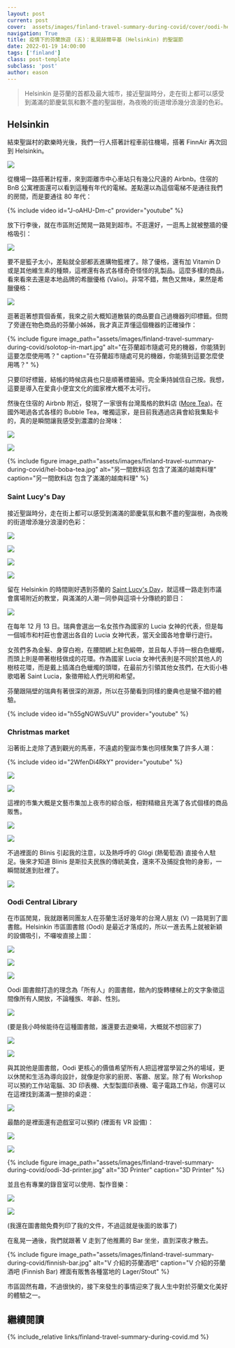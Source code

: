 ```yaml
---
layout: post
current: post
cover:  assets/images/finland-travel-summary-during-covid/cover/oodi-helsinki.png
navigation: True
title: 疫情下的芬蘭旅遊 (五)：亂晃赫爾辛基 (Helsinkin) 的聖誕節
date: 2022-01-19 14:00:00
tags: ['finland']
class: post-template
subclass: 'post'
author: eason
---
```


> Helsinkin 是芬蘭的首都及最大城市，接近聖誕時分，走在街上都可以感受到滿滿的節慶氣氛和數不盡的聖誕樹，為夜晚的街道增添幾分浪漫的色彩。

## Helsinkin

結束聖誕村的歡樂時光後，我們一行人搭著計程車前往機場，搭著 FinnAir 再次回到 Helsinkin。

![](assets/images/finland-travel-summary-during-covid/finnair-checkin.jpg)

從機場一路搭著計程車，來到距離市中心車站只有幾公尺遠的 Airbnb。住宿的 BnB 公寓裡面還可以看到這種有年代的電梯。差點還以為這個電梯不是通往我們的房間，而是要通往 80 年代：

{% include video id="J-oAHU-Dm-c" provider="youtube" %} 

放下行李後，就在市區附近閒晃一路晃到超市。不逛還好，一逛馬上就被整牆的優格吸引：

![](assets/images/finland-travel-summary-during-covid/yogurt-in-shops.jpg)

要不是籃子太小，差點就全部都丟進購物籃裡了。除了優格，還有加 Vitamin D 或是其他維生素的種類，這裡還有各式各樣奇奇怪怪的乳製品。這麼多樣的商品，看來看來去還是本地品牌的希臘優格 (Valio)。非常不錯，無色又無味，果然是希臘優格：

![](assets/images/finland-travel-summary-during-covid/greek-yogurt.jpg)

逛著逛著想買個香蕉，我來之前大概知道散裝的商品要自己過機器列印標籤。但問了旁邊在物色商品的芬蘭小姊姊，我才真正弄懂這個機器的正確操作：

{% include figure image_path="assets/images/finland-travel-summary-during-covid/solotop-in-mart.jpg" alt="在芬蘭超市隨處可見的機器，你能猜到這要怎麼使用嗎？" caption="在芬蘭超市隨處可見的機器，你能猜到這要怎麼使用嗎？" %}

只要印好標籤，結帳的時候店員也只是順著標籤掃。完全秉持誠信自己按。我想，這要是導入在愛貪小便宜文化的國家裡大概不太可行。

然後在住宿的 Airbnb 附近，發現了一家很有台灣風格的飲料店 ([More Tea](https://www.moretea.fi/))。在國外喝過各式各樣的 Bubble Tea，唯獨這家，是目前我遇過店員會給我集點卡的，真的是瞬間讓我感受到濃濃的台灣味：

![](assets/images/finland-travel-summary-during-covid/more-tea-1.jpg)

![](assets/images/finland-travel-summary-during-covid/more-tea-2.jpg)

{% include figure image_path="assets/images/finland-travel-summary-during-covid/hel-boba-tea.jpg" alt="另一間飲料店 包含了滿滿的越南料理" caption="另一間飲料店 包含了滿滿的越南料理" %}

### Saint Lucy's Day

接近聖誕時分，走在街上都可以感受到滿滿的節慶氣氛和數不盡的聖誕樹，為夜晚的街道增添幾分浪漫的色彩：

![](assets/images/finland-travel-summary-during-covid/hel-street-night-1.jpg)

![](assets/images/finland-travel-summary-during-covid/hel-street-night-2.jpg)

![](assets/images/finland-travel-summary-during-covid/hel-street-night-3.jpg)

![](assets/images/finland-travel-summary-during-covid/senate-square-tree-me.jpg)

留在 Helsinkin 的時間剛好遇到芬蘭的 [Saint Lucy's Day](https://en.wikipedia.org/wiki/Saint_Lucy%27s_Day)，就這樣一路走到市議會廣場附近的教堂，與滿滿的人潮一同參與這項十分傳統的節日：

![](assets/images/finland-travel-summary-during-covid/senate-square-night.jpg)

在每年 12 月 13 日。瑞典會選出一名女孩作為國家的 Lucia 女神的代表，但是每一個城市和村莊也會選出各自的 Lucia 女神代表，當天全國各地會舉行遊行。

女孩們多為金髮、身穿白袍，在腰間綁上紅色緞帶，並且每人手持一根白色蠟燭，而頭上則是帶著樹枝做成的花環。作為國家 Lucia 女神代表則是不同於其他人的樹枝花環，而是戴上插滿白色蠟燭的頭環，在最前方引領其他女孩們，在大街小巷歌唱著 Saint Lucia，象徵帶給人們光明和希望。

芬蘭跟隔壁的瑞典有著很深的淵源，所以在芬蘭看到同樣的慶典也是蠻不錯的體驗。

{% include video id="h55gNGWSuVU" provider="youtube" %} 

### Christmas market

沿著街上走除了遇到觀光的馬車，不遠處的聖誕市集也同樣聚集了許多人潮：

{% include video id="2WfenDi4RkY" provider="youtube" %} 

![](assets/images/finland-travel-summary-during-covid/xmas-market-night.png)

![](assets/images/finland-travel-summary-during-covid/hel-xmas-market-1.jpg)

這裡的市集大概是文藝市集加上夜市的綜合版，相對精緻且充滿了各式個樣的商品販售。

![](assets/images/finland-travel-summary-during-covid/hel-xmas-market-2.jpg)

![](assets/images/finland-travel-summary-during-covid/hel-xmas-market-3.jpg)

不過裡面的 Blinis 引起我的注意，以及熱呼呼的 Glögi (熱葡萄酒) 直接令人駐足。後來才知道 Blinis 是斯拉夫民族的傳統美食，還來不及捕捉食物的身影，一瞬間就進到肚裡了。

![](assets/images/finland-travel-summary-during-covid/hel-xmas-market-blinis.jpg)

### Oodi Central Library

在市區閒晃，我就跟著同團友人在芬蘭生活好幾年的台灣人朋友 (V) 一路晃到了圖書館。Helsinkin 市區圖書館 (Oodi) 是最近才落成的，所以一進去馬上就被新穎的設備吸引，不囉唆直接上圖：

![](assets/images/finland-travel-summary-during-covid/oodi-1.jpg)

![](assets/images/finland-travel-summary-during-covid/oodi-2.jpg)

![](assets/images/finland-travel-summary-during-covid/oodi-3.jpg)

Oodi 圖書館打造的理念為「所有人」的圖書館，館內的旋轉樓梯上的文字象徵這間像所有人開放，不論種族、年齡、性別。

![](assets/images/finland-travel-summary-during-covid/oodi-4.jpg)

(要是我小時候能待在這種圖書館，誰還要去遊樂場，大概就不想回家了)

![](assets/images/finland-travel-summary-during-covid/oodi-5.jpg)

![](assets/images/finland-travel-summary-during-covid/oodi-6.jpg)

與其說他是圖書館，Oodi 更核心的價值希望所有人把這裡當學習之外的場域，更以休閒和生活為導向設計，就像是你家的廚房、客廳、居室。除了有 Workshop 可以預約工作站電腦、3D 印表機、大型製圖印表機、電子電路工作站，你還可以在這裡找到滿滿一整排的桌遊：

![](assets/images/finland-travel-summary-during-covid/oodi-board-game.jpg)

最酷的是裡面還有遊戲室可以預約 (裡面有 VR 設備)：

![](assets/images/finland-travel-summary-during-covid/oodi-game-room.jpg)

![](assets/images/finland-travel-summary-during-covid/oodi-large-printer.jpg)

{% include figure image_path="assets/images/finland-travel-summary-during-covid/oodi-3d-printer.jpg" alt="3D Printer" caption="3D Printer" %}

並且也有專業的錄音室可以使用、製作音樂：

![](assets/images/finland-travel-summary-during-covid/oodi-studio-1.jpg)

![](assets/images/finland-travel-summary-during-covid/oodi-studio-2.jpg)

(我還在圖書館免費列印了我的文件，不過這就是後面的故事了)

在亂晃一通後，我們就跟著 V 走到了他推薦的 Bar 坐坐，直到深夜才散去。

{% include figure image_path="assets/images/finland-travel-summary-during-covid/finnish-bar.jpg" alt="V 介紹的芬蘭酒吧" caption="V 介紹的芬蘭酒吧 (Finnish Bar) 裡面有販售各種當地的 Lager/Stout" %}

市區固然有趣，不過很快的，接下來發生的事情迎來了我人生中對於芬蘭文化美好的體驗之一。

## 繼續閱讀

{% include_relative links/finland-travel-summary-during-covid.md %}
